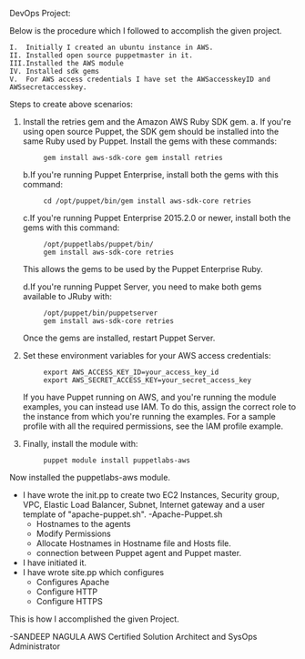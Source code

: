 DevOps Project:

Below is the procedure which I followed to accomplish the given project.

	I.  Initially I created an ubuntu instance in AWS.
	II. Installed open source puppetmaster in it.
	III.Installed the AWS module
	IV. Installed sdk gems 
	V.  For AWS access credentials I have set the AWSaccesskeyID and AWSsecretaccesskey.

Steps to create above scenarios:

1. Install the retries gem and the Amazon AWS Ruby SDK gem.
	a. If you're using open source Puppet, the SDK gem should be installed into the 
	same Ruby used by Puppet. Install the gems with these commands: 
	
			gem install aws-sdk-core gem install retries
			
	b.If you're running Puppet Enterprise, install both the gems with this command:
	
			cd /opt/puppet/bin/gem install aws-sdk-core retries
	
	c.If you're running Puppet Enterprise 2015.2.0 or newer, install both the gems 
	with this command: 
	
			/opt/puppetlabs/puppet/bin/
			gem install aws-sdk-core retries
			
	This allows the gems to be used by the Puppet Enterprise Ruby.

	d.If you're running Puppet Server, you need to make both gems available to JRuby
	 with:
 
 			/opt/puppet/bin/puppetserver 
 			gem install aws-sdk-core retries
 			
	Once the gems are installed, restart Puppet Server.

2. Set these environment variables for your AWS access credentials:

			export AWS_ACCESS_KEY_ID=your_access_key_id
			export AWS_SECRET_ACCESS_KEY=your_secret_access_key

	If you have Puppet running on AWS, and you're running the module examples, you can
 	instead use IAM. To do this, assign the correct role to the instance from which 
 	you're running the examples. For a sample profile with all the required permissions,
 	 see the IAM profile example.

3. Finally, install the module with:

			puppet module install puppetlabs-aws
			

Now installed the puppetlabs-aws module.

- I have wrote the init.pp to create two EC2 Instances, Security group, VPC, Elastic Load
Balancer, Subnet, Internet gateway and a user template of "apache-puppet.sh".
-Apache-Puppet.sh
	- Hostnames to the agents
	- Modify Permissions
	- Allocate Hostnames in Hostname file and Hosts file.
	- connection between Puppet agent and Puppet master.
- I have initiated it.
- I have wrote site.pp which configures 
	- Configures Apache
	- Configure HTTP
	- Configure HTTPS

This is how I accomplished the given Project.


-SANDEEP NAGULA
AWS Certified Solution Architect and SysOps Administrator
